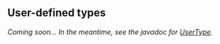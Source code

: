 ## User-defined types

*Coming soon... In the meantime, see the javadoc for [UserType].*

[UserType]: http://docs.datastax.com/en/drivers/java-dse/1.2/com/datastax/driver/core/UserType.html